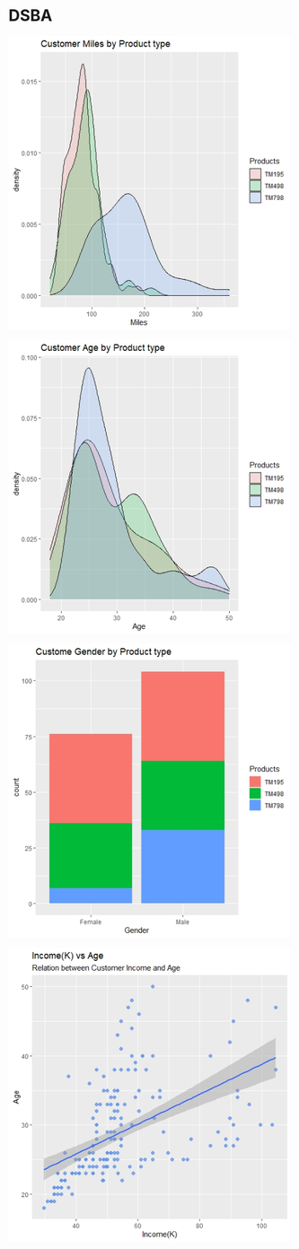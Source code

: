 # DSBA



![alt text](https://github.com/ahmad5521/DSBA/blob/master/Data/Rplot07.jpeg)

![alt text](https://github.com/ahmad5521/DSBA/blob/master/Data/Rplot08.jpeg)

![alt text](https://github.com/ahmad5521/DSBA/blob/master/Data/Rplot09.jpeg)

![alt text](https://github.com/ahmad5521/DSBA/blob/master/Data/Rplot10.jpeg)

